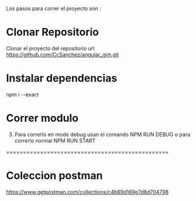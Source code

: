 Los pasos para correr el proyecto son :
# Clonar Repositorio
 Clonar el proyecto del repositorio url https://github.com/CcSanchez/angular_gim.git


# Instalar dependencias
 npm i --exact

# Correr modulo
3. Para correrlo en mode debug usan el comando NPM RUN DEBUG o para correrlo normal NPM RUN START


================================================
# Coleccion postman

https://www.getpostman.com/collections/c4b89d169e7d8d704798